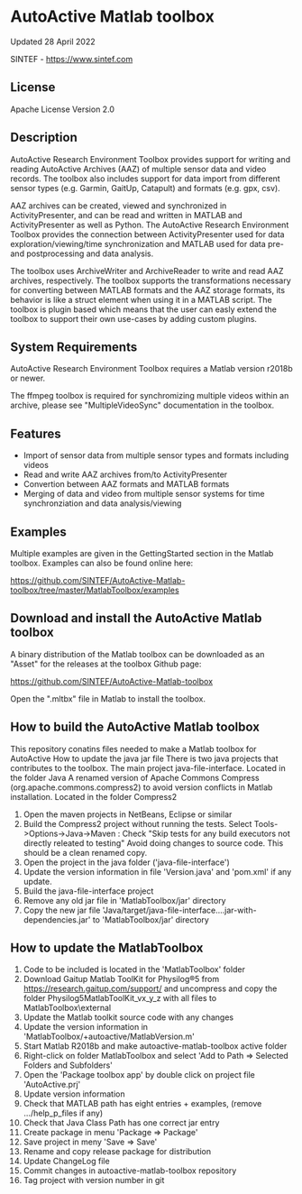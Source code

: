 # AutoActive Matlab toolbox
Updated 28 April 2022

SINTEF - https://www.sintef.com

## License
Apache License Version 2.0

## Description
AutoActive Research Environment Toolbox provides support for writing and reading AutoActive Archives (AAZ) of multiple sensor data and video records. The toolbox also includes support for data import from different sensor types (e.g. Garmin, GaitUp, Catapult) and formats (e.g. gpx, csv). 

AAZ archives can be created, viewed and synchronized in ActivityPresenter, and can be read and written in MATLAB and ActivityPresenter as well as Python. The AutoActive Research Environment Toolbox provides the connection between ActivityPresenter used for data exploration/viewing/time synchronization and MATLAB used for data pre- and postprocessing and data analysis.   

The toolbox uses ArchiveWriter and ArchiveReader to write and read AAZ archives, respectively. The toolbox supports the transformations necessary for converting between MATLAB formats and the AAZ storage formats, its behavior is like a struct element when using it in a MATLAB script. The toolbox is plugin based which means that the user can easly extend the toolbox to support their own use-cases by adding custom plugins. 

## System Requirements
AutoActive Research Environment Toolbox requires a Matlab version r2018b or newer.

The ffmpeg toolbox is required for synchromizing multiple videos within an archive, please see "MultipleVideoSync" documentation in the toolbox.

## Features
- Import of sensor data from multiple sensor types and formats including videos
- Read and write AAZ archives from/to ActivityPresenter
- Convertion between AAZ formats and MATLAB formats
- Merging of data and video from multiple sensor systems for time synchronziation and data analysis/viewing

## Examples
Multiple examples are given in the GettingStarted section in the Matlab toolbox.
Examples can also be found online here:

https://github.com/SINTEF/AutoActive-Matlab-toolbox/tree/master/MatlabToolbox/examples

## Download and install the AutoActive Matlab toolbox
A binary distribution of the Matlab toolbox can be downloaded as an "Asset" for the releases at the toolbox Github page:

https://github.com/SINTEF/AutoActive-Matlab-toolbox

Open the ".mltbx" file in Matlab to install the toolbox.

## How to build the AutoActive Matlab toolbox
This repository conatins files needed to make a Matlab toolbox for AutoActive
How to update the java jar file
There is two java projects that contributes to the toolbox.
  The main project java-file-interface.
     Located in the folder Java
  A renamed version of Apache Commons Compress (org.apache.commons.compress2) to avoid version conflicts in Matlab installation.
     Located in the folder Compress2
1) Open the maven projects in NetBeans, Eclipse or similar
2) Build the Compress2 project without running the tests. 
     Select Tools->Options->Java->Maven : Check "Skip tests for any build executors not directly releated to testing"
     Avoid doing changes to source code. This should be a clean renamed copy.
3) Open the project in the java folder ('java-file-interface')
4) Update the version information in file 'Version.java' and 'pom.xml' if any update.
5) Build the java-file-interface project
6) Remove any old jar file in 'MatlabToolbox/jar' directory
7) Copy the new jar file 'Java/target/java-file-interface....jar-with-dependencies.jar' to 'MatlabToolbox/jar' directory

## How to update the MatlabToolbox
1) Code to be included is located in the 'MatlabToolbox' folder
2) Download Gaitup Matlab ToolKit for Physilog®5 from https://research.gaitup.com/support/ and uncompress and copy the folder 
   Physilog5MatlabToolKit_vx_y_z with all files to MatlabToolbox\external
3) Update the Matlab toolkit source code with any changes
4) Update the version information in 'MatlabToolbox/+autoactive/MatlabVersion.m'
5) Start Matlab R2018b and make autoactive-matlab-toolbox active folder
6) Right-click on folder MatlabToolbox and select 'Add to Path => Selected Folders and Subfolders'
7) Open the 'Package toolbox app' by double click on project file 'AutoActive.prj'
8) Update version information
9) Check that MATLAB path has eight entries + examples, (remove .../help_p_files if any)
10) Check that Java Class Path has one correct jar entry
11) Create package in menu 'Package => Package'
12) Save project in meny 'Save => Save'
13) Rename and copy release package for distribution
14) Update ChangeLog file
15) Commit changes in autoactive-matlab-toolbox repository
16) Tag project with version number in git


